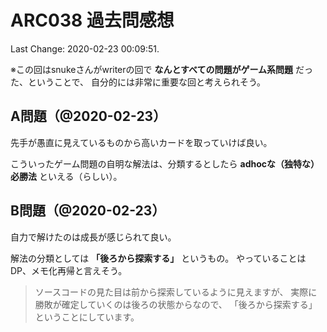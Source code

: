 # ARC038 過去問感想

Last Change: 2020-02-23 00:09:51.

※この回はsnukeさんがwriterの回で **なんとすべての問題がゲーム系問題** だった、ということで、
自分的には非常に重要な回と考えられそう。

## A問題（@2020-02-23）

先手が愚直に見えているものから高いカードを取っていけば良い。

こういったゲーム問題の自明な解法は、分類するとしたら
**adhocな（独特な）必勝法** といえる（らしい）。

## B問題（@2020-02-23）

自力で解けたのは成長が感じられて良い。

解法の分類としては **「後ろから探索する」** というもの。
やっていることはDP、メモ化再帰と言えそう。

> ソースコードの見た目は前から探索しているように見えますが、
> 実際に勝敗が確定していくのは後ろの状態からなので、
> 「後ろから探索する」ということにしています。

